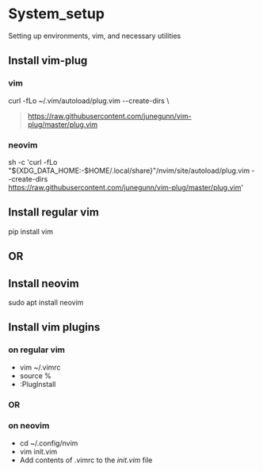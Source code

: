 # System_setup
Setting up environments, vim, and necessary utilities

## Install vim-plug 
### vim
curl -fLo ~/.vim/autoload/plug.vim --create-dirs \
>   https://raw.githubusercontent.com/junegunn/vim-plug/master/plug.vim  
### neovim
sh -c 'curl -fLo "${XDG_DATA_HOME:-$HOME/.local/share}"/nvim/site/autoload/plug.vim --create-dirs \
       https://raw.githubusercontent.com/junegunn/vim-plug/master/plug.vim'

## Install regular vim
pip install vim
## OR
## Install neovim
sudo apt install neovim

## Install vim plugins
### on regular vim
* vim ~/.vimrc
* source %
* :PlugInstall
### OR
### on neovim
* cd ~/.config/nvim
* vim init.vim
* Add contents of .vimrc to the *init.vim* file
